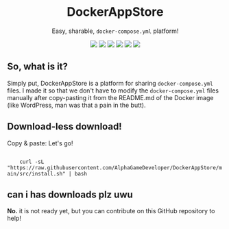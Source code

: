 <h1 align="center">DockerAppStore</h1>
<p align="center">Easy, sharable, <code>docker-compose.yml</code> platform!</p>
<!-- START shields.io -->
<p align="center">
    <!-- badges :) -->
    <img src="https://img.shields.io/github/directory-file-count/AlphaGameDeveloper/DockerAppStore?logo=github" />
    <img src="https://img.shields.io/github/repo-size/AlphaGameDeveloper/DockerAppStore?logo=github" />
    <img src="https://img.shields.io/tokei/lines/github/AlphaGameDeveloper/DockerAppStore?logo=github" />
    <img src="https://img.shields.io/github/license/AlphaGameDeveloper/DockerAppStore?logo=github" />
    <img src="https://img.shields.io/badge/Python-%3C3.8-yellow" />
    <img src="https://img.shields.io/discord/1114953795617685536?logo=discord" />
</p>
<!-- /badges -->
<h2>So, what is it?</h2>
<p>
    Simply put, DockerAppStore is a platform for sharing <code>docker-compose.yml</code> files.  I made it so that we don't have to modify the <code>docker-compose.yml</code> files manually after copy-pasting it from the README.md of the Docker image (like WordPress, man was that a pain in the butt).
</p>
<h2>Download-less download!</h2>
<p>
    Copy & paste: Let's go!
</p>
<code>
    curl -sL "https://raw.githubusercontent.com/AlphaGameDeveloper/DockerAppStore/main/src/install.sh" | bash
</code>
<h2>can i has downloads plz uwu</h2>
<p>
    <b>No.</b> it is not ready yet, but you can contribute on this GitHub repository to help!
    </p>
